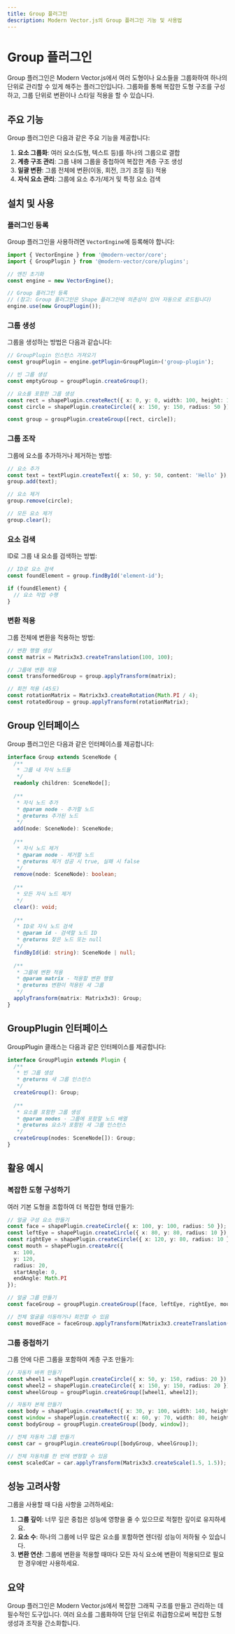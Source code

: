 ```yaml
---
title: Group 플러그인
description: Modern Vector.js의 Group 플러그인 기능 및 사용법
---
```


# Group 플러그인

Group 플러그인은 Modern Vector.js에서 여러 도형이나 요소들을 그룹화하여 하나의 단위로 관리할 수 있게 해주는 플러그인입니다. 그룹화를 통해 복잡한 도형 구조를 구성하고, 그룹 단위로 변환이나 스타일 적용을 할 수 있습니다.

## 주요 기능

Group 플러그인은 다음과 같은 주요 기능을 제공합니다:

1. **요소 그룹화**: 여러 요소(도형, 텍스트 등)를 하나의 그룹으로 결합
2. **계층 구조 관리**: 그룹 내에 그룹을 중첩하여 복잡한 계층 구조 생성
3. **일괄 변환**: 그룹 전체에 변환(이동, 회전, 크기 조절 등) 적용
4. **자식 요소 관리**: 그룹에 요소 추가/제거 및 특정 요소 검색

## 설치 및 사용

### 플러그인 등록

Group 플러그인을 사용하려면 `VectorEngine`에 등록해야 합니다:

```typescript
import { VectorEngine } from '@modern-vector/core';
import { GroupPlugin } from '@modern-vector/core/plugins';

// 엔진 초기화
const engine = new VectorEngine();

// Group 플러그인 등록 
// (참고: Group 플러그인은 Shape 플러그인에 의존성이 있어 자동으로 로드됩니다)
engine.use(new GroupPlugin());
```

### 그룹 생성

그룹을 생성하는 방법은 다음과 같습니다:

```typescript
// GroupPlugin 인스턴스 가져오기
const groupPlugin = engine.getPlugin<GroupPlugin>('group-plugin');

// 빈 그룹 생성
const emptyGroup = groupPlugin.createGroup();

// 요소를 포함한 그룹 생성
const rect = shapePlugin.createRect({ x: 0, y: 0, width: 100, height: 100 });
const circle = shapePlugin.createCircle({ x: 150, y: 150, radius: 50 });

const group = groupPlugin.createGroup([rect, circle]);
```

### 그룹 조작

그룹에 요소를 추가하거나 제거하는 방법:

```typescript
// 요소 추가
const text = textPlugin.createText({ x: 50, y: 50, content: 'Hello' });
group.add(text);

// 요소 제거
group.remove(circle);

// 모든 요소 제거
group.clear();
```

### 요소 검색

ID로 그룹 내 요소를 검색하는 방법:

```typescript
// ID로 요소 검색
const foundElement = group.findById('element-id');

if (foundElement) {
  // 요소 작업 수행
}
```

### 변환 적용

그룹 전체에 변환을 적용하는 방법:

```typescript
// 변환 행렬 생성
const matrix = Matrix3x3.createTranslation(100, 100);

// 그룹에 변환 적용
const transformedGroup = group.applyTransform(matrix);

// 회전 적용 (45도)
const rotationMatrix = Matrix3x3.createRotation(Math.PI / 4);
const rotatedGroup = group.applyTransform(rotationMatrix);
```

## Group 인터페이스

Group 플러그인은 다음과 같은 인터페이스를 제공합니다:

```typescript
interface Group extends SceneNode {
  /**
   * 그룹 내 자식 노드들
   */
  readonly children: SceneNode[];
  
  /**
   * 자식 노드 추가
   * @param node - 추가할 노드
   * @returns 추가된 노드
   */
  add(node: SceneNode): SceneNode;
  
  /**
   * 자식 노드 제거
   * @param node - 제거할 노드
   * @returns 제거 성공 시 true, 실패 시 false
   */
  remove(node: SceneNode): boolean;
  
  /**
   * 모든 자식 노드 제거
   */
  clear(): void;
  
  /**
   * ID로 자식 노드 검색
   * @param id - 검색할 노드 ID
   * @returns 찾은 노드 또는 null
   */
  findById(id: string): SceneNode | null;
  
  /**
   * 그룹에 변환 적용
   * @param matrix - 적용할 변환 행렬
   * @returns 변환이 적용된 새 그룹
   */
  applyTransform(matrix: Matrix3x3): Group;
}
```

## GroupPlugin 인터페이스

GroupPlugin 클래스는 다음과 같은 인터페이스를 제공합니다:

```typescript
interface GroupPlugin extends Plugin {
  /**
   * 빈 그룹 생성
   * @returns 새 그룹 인스턴스
   */
  createGroup(): Group;
  
  /**
   * 요소를 포함한 그룹 생성
   * @param nodes - 그룹에 포함할 노드 배열
   * @returns 요소가 포함된 새 그룹 인스턴스
   */
  createGroup(nodes: SceneNode[]): Group;
}
```

## 활용 예시

### 복잡한 도형 구성하기

여러 기본 도형을 조합하여 더 복잡한 형태 만들기:

```typescript
// 얼굴 구성 요소 만들기
const face = shapePlugin.createCircle({ x: 100, y: 100, radius: 50 });
const leftEye = shapePlugin.createCircle({ x: 80, y: 80, radius: 10 });
const rightEye = shapePlugin.createCircle({ x: 120, y: 80, radius: 10 });
const mouth = shapePlugin.createArc({ 
  x: 100, 
  y: 120, 
  radius: 20, 
  startAngle: 0, 
  endAngle: Math.PI 
});

// 얼굴 그룹 만들기
const faceGroup = groupPlugin.createGroup([face, leftEye, rightEye, mouth]);

// 전체 얼굴을 이동하거나 회전할 수 있음
const movedFace = faceGroup.applyTransform(Matrix3x3.createTranslation(50, 50));
```

### 그룹 중첩하기

그룹 안에 다른 그룹을 포함하여 계층 구조 만들기:

```typescript
// 자동차 바퀴 만들기
const wheel1 = shapePlugin.createCircle({ x: 50, y: 150, radius: 20 });
const wheel2 = shapePlugin.createCircle({ x: 150, y: 150, radius: 20 });
const wheelGroup = groupPlugin.createGroup([wheel1, wheel2]);

// 자동차 본체 만들기
const body = shapePlugin.createRect({ x: 30, y: 100, width: 140, height: 40 });
const window = shapePlugin.createRect({ x: 60, y: 70, width: 80, height: 30 });
const bodyGroup = groupPlugin.createGroup([body, window]);

// 전체 자동차 그룹 만들기
const car = groupPlugin.createGroup([bodyGroup, wheelGroup]);

// 전체 자동차를 한 번에 변형할 수 있음
const scaledCar = car.applyTransform(Matrix3x3.createScale(1.5, 1.5));
```

## 성능 고려사항

그룹을 사용할 때 다음 사항을 고려하세요:

1. **그룹 깊이**: 너무 깊은 중첩은 성능에 영향을 줄 수 있으므로 적절한 깊이로 유지하세요.
2. **요소 수**: 하나의 그룹에 너무 많은 요소를 포함하면 렌더링 성능이 저하될 수 있습니다.
3. **변환 연산**: 그룹에 변환을 적용할 때마다 모든 자식 요소에 변환이 적용되므로 필요한 경우에만 사용하세요.

## 요약

Group 플러그인은 Modern Vector.js에서 복잡한 그래픽 구조를 만들고 관리하는 데 필수적인 도구입니다. 여러 요소를 그룹화하여 단일 단위로 취급함으로써 복잡한 도형 생성과 조작을 간소화합니다. 